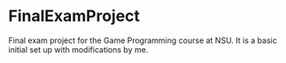 # FinalExamProject
Final exam project for the Game Programming course at NSU. It is a basic initial set up with modifications by me.

